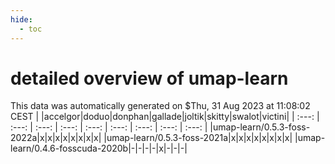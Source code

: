```yaml
---
hide:
  - toc
---
```


detailed overview of umap-learn
===============================


This data was automatically generated on $Thu, 31 Aug 2023 at 11:08:02 CEST
| |accelgor|doduo|donphan|gallade|joltik|skitty|swalot|victini|
| :---: | :---: | :---: | :---: | :---: | :---: | :---: | :---: | :---: |
|umap-learn/0.5.3-foss-2022a|x|x|x|x|x|x|x|x|
|umap-learn/0.5.3-foss-2021a|x|x|x|x|x|x|x|x|
|umap-learn/0.4.6-fosscuda-2020b|-|-|-|-|x|-|-|-|
